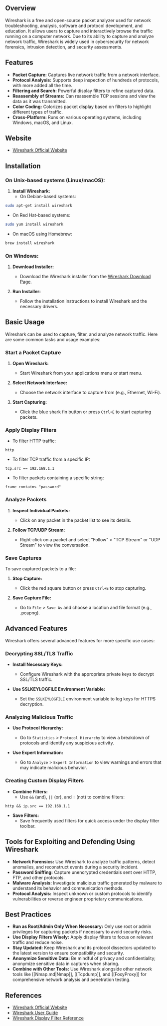 ## Overview
Wireshark is a free and open-source packet analyzer used for network troubleshooting, analysis, software and protocol development, and education. It allows users to capture and interactively browse the traffic running on a computer network. Due to its ability to capture and analyze network traffic, Wireshark is widely used in cybersecurity for network forensics, intrusion detection, and security assessments.

## Features
- **Packet Capture:** Captures live network traffic from a network interface.
- **Protocol Analysis:** Supports deep inspection of hundreds of protocols, with more added all the time.
- **Filtering and Search:** Powerful display filters to refine captured data.
- **Reassembly of Streams:** Can reassemble TCP sessions and view the data as it was transmitted.
- **Color Coding:** Colorizes packet display based on filters to highlight different types of traffic.
- **Cross-Platform:** Runs on various operating systems, including Windows, macOS, and Linux.

## Website
- [Wireshark Official Website](https://www.wireshark.org/)

## Installation

### On Unix-based systems (Linux/macOS):
1. **Install Wireshark:**
   - On Debian-based systems:
```sh
sudo apt-get install wireshark
```
   - On Red Hat-based systems:
```sh
sudo yum install wireshark
```
   - On macOS using Homebrew:
```sh
brew install wireshark
```

### On Windows:
1. **Download Installer:**
   - Download the Wireshark installer from the [Wireshark Download Page](https://www.wireshark.org/download.html).

2. **Run Installer:**
   - Follow the installation instructions to install Wireshark and the necessary drivers.

## Basic Usage
Wireshark can be used to capture, filter, and analyze network traffic. Here are some common tasks and usage examples:

### Start a Packet Capture
1. **Open Wireshark:**
   - Start Wireshark from your applications menu or start menu.

2. **Select Network Interface:**
   - Choose the network interface to capture from (e.g., Ethernet, Wi-Fi).

3. **Start Capturing:**
   - Click the blue shark fin button or press `Ctrl+E` to start capturing packets.

### Apply Display Filters
- To filter HTTP traffic:
```wireshark
http
```

- To filter TCP traffic from a specific IP:
```wireshark
tcp.src == 192.168.1.1
```

- To filter packets containing a specific string:
```wireshark
frame contains "password"
```

### Analyze Packets
1. **Inspect Individual Packets:**
   - Click on any packet in the packet list to see its details.

2. **Follow TCP/UDP Stream:**
   - Right-click on a packet and select "Follow" > "TCP Stream" or "UDP Stream" to view the conversation.

### Save Captures
To save captured packets to a file:
1. **Stop Capture:**
   - Click the red square button or press `Ctrl+E` to stop capturing.

2. **Save Capture File:**
   - Go to `File` > `Save As` and choose a location and file format (e.g., .pcapng).

## Advanced Features
Wireshark offers several advanced features for more specific use cases:

### Decrypting SSL/TLS Traffic
- **Install Necessary Keys:**
  - Configure Wireshark with the appropriate private keys to decrypt SSL/TLS traffic.

- **Use SSLKEYLOGFILE Environment Variable:**
  - Set the `SSLKEYLOGFILE` environment variable to log keys for HTTPS decryption.

### Analyzing Malicious Traffic
- **Use Protocol Hierarchy:**
  - Go to `Statistics` > `Protocol Hierarchy` to view a breakdown of protocols and identify any suspicious activity.

- **Use Expert Information:**
  - Go to `Analyze` > `Expert Information` to view warnings and errors that may indicate malicious behavior.

### Creating Custom Display Filters
- **Combine Filters:**
  - Use `&&` (and), `||` (or), and `!` (not) to combine filters:
```wireshark
http && ip.src == 192.168.1.1
```

- **Save Filters:**
  - Save frequently used filters for quick access under the display filter toolbar.

## Tools for Exploiting and Defending Using Wireshark

- **Network Forensics:** Use Wireshark to analyze traffic patterns, detect anomalies, and reconstruct events during a security incident.
- **Password Sniffing:** Capture unencrypted credentials sent over HTTP, FTP, and other protocols.
- **Malware Analysis:** Investigate malicious traffic generated by malware to understand its behavior and communication methods.
- **Protocol Analysis:** Inspect unknown or custom protocols to identify vulnerabilities or reverse engineer proprietary communications.

## Best Practices
- **Run as Root/Admin Only When Necessary:** Only use root or admin privileges for capturing packets if necessary to avoid security risks.
- **Use Display Filters Wisely:** Apply display filters to focus on relevant traffic and reduce noise.
- **Stay Updated:** Keep Wireshark and its protocol dissectors updated to the latest version to ensure compatibility and security.
- **Anonymize Sensitive Data:** Be mindful of privacy and confidentiality; anonymize sensitive data in captures when sharing.
- **Combine with Other Tools:** Use Wireshark alongside other network tools like [[Nmap.md|Nmap]], [[Tcpdump]], and [[FoxyProxy]] for comprehensive network analysis and penetration testing.

## References
- [Wireshark Official Website](https://www.wireshark.org/)
- [Wireshark User Guide](https://www.wireshark.org/docs/wsug_html_chunked/)
- [Wireshark Display Filter Reference](https://www.wireshark.org/docs/dfref/)

